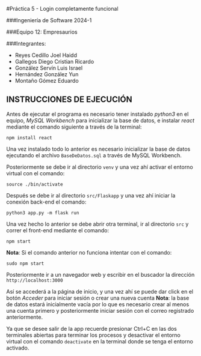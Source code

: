 #Práctica 5 - Login completamente funcional 

###Ingeniería de Software 2024-1

###Equipo 12: Empresaurios

###Integrantes: 
- Reyes Cedillo Joel Haidd
- Gallegos Diego Cristian Ricardo
- González Servín Luis Israel
- Hernández González Yun
- Montaño Gómez Eduardo

## INSTRUCCIONES DE EJECUCIÓN

Antes de ejecutar el programa es necesario tener instalado _python3_ en el equipo, _MySQL Workbench_ para inicializar la base de datos, e instalar _react_ mediante el comando siguiente a través de la terminal:

```
npm install react
```

Una vez instalado todo lo anterior es necesario inicializar la base de datos ejecutando el 
archivo ```BaseDeDatos.sql``` a través de MySQL Workbench.

Posteriormente se debe ir al directorio ```venv``` y una vez ahí activar el entorno virtual con el comando:

```
source ./bin/activate
```

Después se debe ir al directorio ```src/Flaskapp``` y una vez ahí iniciar la conexión back-end el comando:

```
python3 app.py -m flask run
```

Una vez hecho lo anterior se debe abrir otra terminal, ir al directorio ```src``` y correr el front-end mediante el comando:

```
npm start
```

__Nota__: Si el comando anterior no funciona intentar con el comando:

```
sudo npm start
```

Posteriormente ir a un navegador web y escribir en el buscador la dirección ```http://localhost:3000```

Así se accederá a la página de inicio, y una vez ahí se puede dar click en el botón _Acceder_ para iniciar sesión o crear una nueva cuenta
__Nota__: la base de datos estará inicialmente vacía por lo que es necesario crear al menos una cuenta primero y posteriormente iniciar sesión con el correo registrado anteriormente.

Ya que se desee salir de la app recuerde presionar Ctrl+C en las dos terminales abiertas para terminar los procesos y desactivar el entorno virtual con el comando ```deactivate``` en la terminal donde se tenga el entorno activado.

